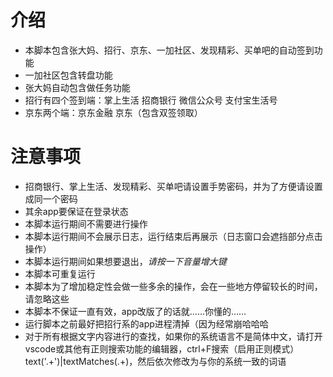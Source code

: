 # 介绍
- 本脚本包含张大妈、招行、京东、一加社区、发现精彩、买单吧的自动签到功能
- 一加社区包含转盘功能
- 张大妈自动包含做任务功能
- 招行有四个签到端：掌上生活 招商银行 微信公众号 支付宝生活号
- 京东两个端：京东金融 京东（包含双签领取）
# 注意事项
- 招商银行、掌上生活、发现精彩、买单吧请设置手势密码，并为了方便请设置成同一个密码
- 其余app要保证在登录状态
- 本脚本运行期间不需要进行操作
- 本脚本运行期间不会展示日志，运行结束后再展示（日志窗口会遮挡部分点击操作）
- 本脚本运行期间如果想要退出，_请按一下音量增大键_
- 本脚本可重复运行
- 本脚本为了增加稳定性会做一些多余的操作，会在一些地方停留较长的时间，请忽略这些
- 本脚本不保证一直有效，app改版了的话就……你懂的……
- 运行脚本之前最好把招行系的app进程清掉（因为经常崩哈哈哈
- 对于所有根据文字内容进行的查找，如果你的系统语言不是简体中文，请打开vscode或其他有正则搜索功能的编辑器，ctrl+F搜索（启用正则模式）text\('.+'\)|textMatches\(.+\)，然后依次修改为与你的系统一致的词语
